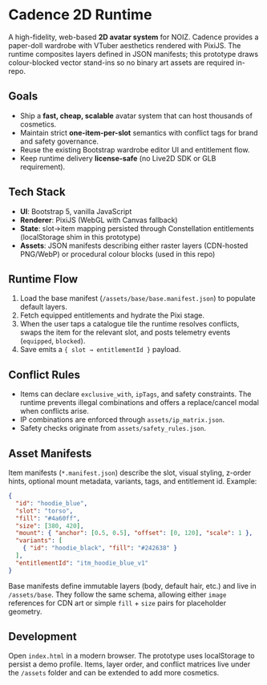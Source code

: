 # Cadence 2D Runtime

A high-fidelity, web-based **2D avatar system** for NOIZ. Cadence provides a paper-doll wardrobe with VTuber aesthetics rendered with PixiJS. The runtime composites layers defined in JSON manifests; this prototype draws colour-blocked vector stand-ins so no binary art assets are required in-repo.

## Goals
- Ship a **fast, cheap, scalable** avatar system that can host thousands of cosmetics.
- Maintain strict **one-item-per-slot** semantics with conflict tags for brand and safety governance.
- Reuse the existing Bootstrap wardrobe editor UI and entitlement flow.
- Keep runtime delivery **license-safe** (no Live2D SDK or GLB requirement).

## Tech Stack
- **UI**: Bootstrap 5, vanilla JavaScript
- **Renderer**: PixiJS (WebGL with Canvas fallback)
- **State**: slot→item mapping persisted through Constellation entitlements (localStorage shim in this prototype)
- **Assets**: JSON manifests describing either raster layers (CDN-hosted PNG/WebP) or procedural colour blocks (used in this repo)

## Runtime Flow
1. Load the base manifest (`/assets/base/base.manifest.json`) to populate default layers.
2. Fetch equipped entitlements and hydrate the Pixi stage.
3. When the user taps a catalogue tile the runtime resolves conflicts, swaps the item for the relevant slot, and posts telemetry events (`equipped`, `blocked`).
4. Save emits a `{ slot → entitlementId }` payload.

## Conflict Rules
- Items can declare `exclusive_with`, `ipTags`, and safety constraints. The runtime prevents illegal combinations and offers a replace/cancel modal when conflicts arise.
- IP combinations are enforced through `assets/ip_matrix.json`.
- Safety checks originate from `assets/safety_rules.json`.

## Asset Manifests
Item manifests (`*.manifest.json`) describe the slot, visual styling, z-order hints, optional mount metadata, variants, tags, and entitlement id. Example:

```json
{
  "id": "hoodie_blue",
  "slot": "torso",
  "fill": "#4a60ff",
  "size": [380, 420],
  "mount": { "anchor": [0.5, 0.5], "offset": [0, 120], "scale": 1 },
  "variants": [
    { "id": "hoodie_black", "fill": "#242638" }
  ],
  "entitlementId": "itm_hoodie_blue_v1"
}
```

Base manifests define immutable layers (body, default hair, etc.) and live in `/assets/base`. They follow the same schema, allowing either `image` references for CDN art or simple `fill` + `size` pairs for placeholder geometry.

## Development
Open `index.html` in a modern browser. The prototype uses localStorage to persist a demo profile. Items, layer order, and conflict matrices live under the `/assets` folder and can be extended to add more cosmetics.
